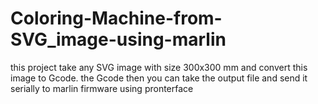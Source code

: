 # Coloring-Machine-from-SVG_image-using-marlin
this project take any SVG image with size 300x300 mm and convert this image to Gcode. the Gcode then you can take the output file and send it serially to marlin firmware using pronterface 

